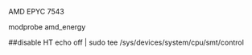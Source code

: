 AMD EPYC 7543

modprobe amd_energy

##disable HT
echo off | sudo tee /sys/devices/system/cpu/smt/control

